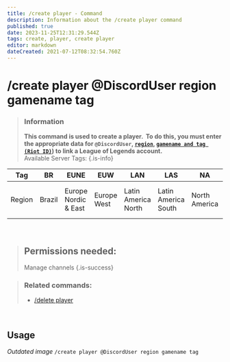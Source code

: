 ```yaml
---
title: /create player - Command
description: Information about the /create player command
published: true
date: 2023-11-25T12:31:29.544Z
tags: create, player, create player
editor: markdown
dateCreated: 2021-07-12T08:32:54.760Z
---
```


# /create player @DiscordUser region gamename tag

>### Information
>**This command is used to create a player.  To do this, you must enter the appropriate data for `@DiscordUser`, [`region`](/en/terms/region), [`gamename and tag (Riot ID)`](/en/terms/riotid)) to link a League of Legends account.** <br>
>Available Server Tags:
>{.is-info}


| Tag | BR  | EUNE | EUW | LAN | LAS | NA  | OCE | RU  | TR  | JP  | KR  | PH  | SG  | TW  | TH  | VN  |
| --- | --- | --- | --- | --- | --- | --- | --- | --- | --- | --- | --- | --- | --- | --- | --- | --- |
| Region | Brazil | Europe Nordic & East | Europe West | Latin America North | Latin America South | North America | Oceania | Russia | Turkey | Japan | Republic of Korea | The Philippines | Singapore, Malaysia & Indonesia | Taiwan, Hong Kong & Macao | Thailand | Vietnam |

<br>

>## Permissions needed:
> Manage channels
>{.is-success}



>### Related commands:
>-   [/delete player](/en/commands/delete/player/)

<br>

## Usage

*Outdated image*
`/create player @DiscordUser region gamename tag`
